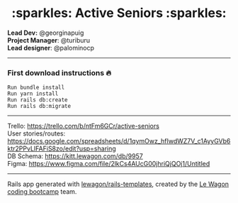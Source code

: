 <div align="center">
  <h1>:sparkles: Active Seniors :sparkles:</h1>
</div>

**Lead Dev:** @georginapuig
<br>
**Project Manager**: @turiburu
<br>
**Lead designer**: @palominocp
<br>

---

### First download instructions :fire:
```
Run bundle install
Run yarn install
Run rails db:create
Run rails db:migrate
```
---

Trello:  https://trello.com/b/ntFm6GCr/active-seniors
<br>
User stories/routes:  https://docs.google.com/spreadsheets/d/1qymOwz_hfIwdWZ7V_c1AyyGVb6ktr2PPvLIFAFiS8zo/edit?usp=sharing
<br>
DB Schema:  https://kitt.lewagon.com/db/9957
<br>
Figma:  https://www.figma.com/file/2lkCs4AUcG00jhriQjQOj1/Untitled 

---

Rails app generated with [lewagon/rails-templates](https://github.com/lewagon/rails-templates), created by the [Le Wagon coding bootcamp](https://www.lewagon.com) team.
